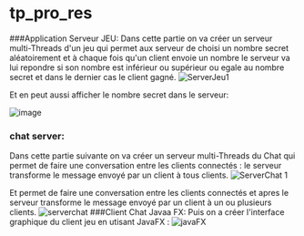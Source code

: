 # tp_pro_res
###Application Serveur JEU:
 Dans cette partie  on va créer un serveur multi-Threads d'un jeu qui permet aux serveur de  choisi un nombre secret aléatoirement et à chaque fois qu'un client envoie un nombre le serveur va lui repondre si son nombre est inférieur ou supérieur ou  egale  au nombre secret et dans le dernier cas  le client  gagné.
 ![ServerJeu1](https://user-images.githubusercontent.com/102295113/160002354-c079bc9b-aaaa-4ae9-a1c1-b432f5083c89.png)

Et en peut aussi afficher le nombre secret dans le serveur:

 ![image](https://user-images.githubusercontent.com/102295113/160001828-a92bff17-f8e6-445c-8bcb-ff7b3c476bed.png)


### chat server:
Dans cette partie suivante on va créer un serveur multi-Threads du Chat qui permet de faire une conversation entre les clients connectés : le serveur transforme le message envoyé par un client  à tous clients.
![ServerChat 1](https://user-images.githubusercontent.com/102295113/160002565-bfeaf4cd-e351-4bae-8956-9a65581a9f59.png)

  
Et permet de faire une conversation entre les clients connectés et apres le serveur transforme le message envoyé par un client  à un ou plusieurs clients.
![serverchat](https://user-images.githubusercontent.com/102295113/160002590-5a1c624e-f4a7-44dd-9b8f-8a20b49da3b6.png)
###Client Chat Javaa FX:
Puis on a créer l'interface graphique du client jeu en utisant JavaFX :
![javaFX](https://user-images.githubusercontent.com/102295113/160007253-4c157897-65dd-4917-be8f-ab5041b37c32.jpeg)

  
